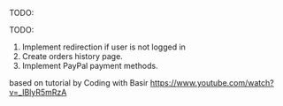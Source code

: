 TODO:

TODO:

1. Implement redirection if user is not logged in
2. Create orders history page.
3. Implement PayPal payment methods.

based on tutorial by Coding with Basir
https://www.youtube.com/watch?v=_IBlyR5mRzA
